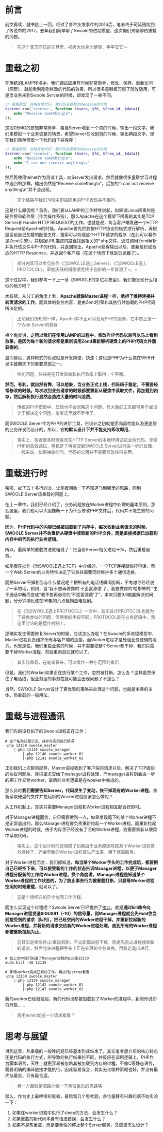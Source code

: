 # 前言
前文再续，就书接上一回，经过了各种突发事件的2016后，笔者终于苟延残喘到了传说中的2017，去年我们简单聊了Swoole的进程模型，这次俺们来聊聊热重载的问题。

> 在这个普天同庆的元旦里，祝愿大伙身体健康，平平安安～

# 重载之初

在传统的LAMP环境中，我们调试应用有时候非常简单，修改，保存，重新访问（网页），就能看到刚刚修改的代码的效果，所以很多童鞋都习惯了随改随用，可是当业务来到Swoole Server的时候，却发现了一些不同。

```php
// 篇幅原因，省略其他代码，我们仅来看看OnReceive的时候
$server->on('receive', function ($serv, $fd, $from_id, $data){
    echo "Receive something\n";
});
```

这段DEMO的逻辑非常简单，每当Server收到一个包的时候，输出一段文字。我们来模拟一个业务调整的场景，希望Server在收到包的时候，输出两段文字，现在我们简单修改一下代码如下并保存：

```php
// 篇幅原因，省略其他代码，我们仅来看看OnReceive的时候
$server->on('receive', function ($serv, $fd, $from_id, $data){
    echo "Receive something\n";
    echo "I can not receive anything\n"
});
```

然后再使用telnet作为测试工具，向Server发出请求，然后就像很多童鞋学习过程中遇到的那样，输出仍然是“Receive something\n”，后加的“I can not receive anything\n”并不会出现。

> 这个结果与我们习惯中即插即用的PHP表现并不相同。

这是什么原因呢？首先，我们要从LAMP的工作特性说起，如果说Linux隔离的是硬件层和软件层（作为操作系统），那么Apache在这个框架下隔离的其实是TCP Server和Handle HTTP REQUEST的工作，也就是说，每当客户端发送一个HTTP Request给Apache的时候，Apache首先将其按HTTP协议的格式进行解析，再根据当前自己加载的配置文件，搜索可以处理这个HTTP请求的程序（在此可以看作是Zend引擎），并根据URL描述的路径找到相关的*.php文件，通过调用Zend解析并执行该文件中PHP的代码，并返回输出，Apache获得输出以后，重新组织成合适的HTTP Response，并返回个客户端（在这个场景下就是浏览器了）。

> 部分内容可以参见拙作《当SWOLLE遇上Server》、《当SWOOLE遇上PROTOCOL》，草蛇灰线的铺垫感觉终于在新的一年冒泡了=。=

这个过程中，我们参考一下上一章《SWOOLE的多进程模型》，我们能发现什么相似的地方吗？

木有错，从分工的角度上看，**Apache就像Master进程一样，承担了维持连接并转发请求的工作**，而具体的业务内容，是由Zend引擎和其执行并加载的PHP代码所决定的。

> 正如我们所知的一样，Apache并不止可以处理PHP的服务，它本质上是一个Web Server的容器

换个角度讲，**之所以我们在使用LAMP的过程中，修改PHP代码以后可以马上看到效果，是因为每个新的请求都是重新调用Zend重新解析硬盘上的PHP代码文件而获得的**。

显而易见，这种模式的优点就是开发简便，快速；这也是PHP为什么能在WEB开发中雄霸天下的重要原因之一。

> 性能问题，往往是在开发效率和执行效率上取得一个平衡。

**然而，有利，就自然有弊，可以想象，当业务正式上线，代码趋于稳定，不需要经常修改的时候，每次收到业务请求的时候都要重新从硬盘中读取文件，再加载到内存，然后解析执行显然会造成大量的时间浪费**。

> 传统的PHP模型中，显然也不会忽略这个问题，有大量的工具都可用于或设计于解决这个问题，笔者这里就不罗嗦了。

而SWOOLE Server作为PHP的进阶工具，它设计之初就是面向高性能以及更底层的业务开发而设计的，所以，**它的默认设计下并不能支持即改即用**。

> 事实上，笔者很多时候喜欢在HTTP Server的本地环境调试业务代码，享受PHP的高效调试，等稳定了再提交到SWOOLE Server进行进一步的处理，一般来说，如果抽象的当，代码的公用并不需要修改任何东西。

# 重载进行时

咳咳，扯了五十多行的淡，让笔者回收一下不知道飞到哪里的思路，回到SWOOLE Server热重载的问题上。

在上一章中，我们已经介绍了，业务问题放在Worker进程中处理的基本原则，那么这里，我们也可以大胆推断一下为什么修改PHP文件后，代码并不能生效的问题。

因为，**PHP代码中的内容已经被加载到了内存中，每次收到业务请求的时候，SWOOLE Server并不会重新从硬盘中读取新的PHP文件，而是直接根据已加载到内存中的代码执行业务逻辑**。

所以，最简单的重载方法就粗线了：把当前Server相关进程干掉，然后重启服务。

如笔者在拙作《当SWOOLE遇上TCP》中介绍的，一个TCP连接就像打电话，而一个Web Server的业务特性决定了它往往需要同时维护多个通信连接。

而把Server干掉相当与什么情况呢？把所有的电话线瞬间剪断，不考虑你已经说了一半的话，例如，当“我不想再做你的‘不歪富源德’了，我要做你的‘哈斯笨的’”由于通话中断而变成“我不想再做你的‘不歪富源德’了”，本来只要9.9就能解决的问题，分分钟演化成在99集的八点档狗血电视剧。

> 在《当SWOOLE遇上PROTOCOL》一文中，其实设计PROTOCOL也是为了避免类似的问题，但两者的手段不同，PROTOCOL是在业务逻辑中，而这里讨论的是运作机制上。

那确实发生需要修复Server的时候，应该怎么办呢？在Swoole的多进程模型中，Master进程负责维护所有与客户端的连接，而Worker进程才是处理业务逻辑的地方，也就是说，我们重载业务的时候，并不需要把整个Server都干掉，我们只需要干掉Worker进程，然后重新启动就可以了。

> 其实热重载，在笔者看来，可以看作一种小范围的重启

但是，我们的Worker如果正在执行某个工作，忽然被打断，怎么办？这样虽然保住了电话线，但业务层的事务性就可能会出现问题了不是么？

当然，SWOOLE Server设计了更优雅的策略来处理这个问题，也就是本章的主体，热重载的一般用法。

# 重载与进程通讯

我们先假设有如下的Swoole进程正在工作：

``` shell
# 这个名称只是示意，并非真实的运行情况
-php 12138 swoole_master
    |-php 12139 swoole_manager
        |-php 12140 swoole_worker_01
        |-php 12141 swoole_worker_02
```

正如我们上次聊的那样，Master进程收到了客户端的请求以后，解决了TCP级别的协议问题后，就把请求交给了manager进程处理，而manager进程则会进一步的把工作交给worker，最后的业务逻辑是在woeker中完成的。

那么此时**我们需要告知Server，代码发生了变动，快干掉现有的Worker进程**，重新读取硬盘的文件并拉起新的Worker进程应该怎么做呢？

从工作机制上，其实只需要Manager进程和Worker进程相互配合好即可。

对于Manager进程而言，它只需要做到一点，如果发现麾下的某个Worker进程不是正常退出的，那么Manager进程要负责重新拉起一个Worker进程，而重新拉起Worker进程的时候，由于内存里已经没有了旧的Worker进程，则需要重新从硬盘中读取代码。

> 事实上，这个设计同时还保障了如果由于业务原因导致某个Worker进程意外挂掉了，还会有新的Worker进程被生产出来，用于保障服务。

对于Worker进程而言，我们都知道，**每当某个Worker手头的工作完成后，都要把自己已经空下来，可以接受新的工作的状态告诉Manager进程，以便于Manager进程分配新的工作给Worker进程，换个角度讲，Manager进程是知道某个Worker进程的工作状态的，为了防止事务行为被重载打断，只要等Worker进程空闲的时候重载**，就可以了。

> 这是个很经典的异步协同工作流程。

而怎么实现这个过程呢？Swoole Server已经提供了[接口](http://wiki.swoole.com/wiki/page/20.html)，就是**通过kill命令向Manager进程发送SIGUSR1（-10）的信号量**，**则Manager进程就会先Hold住当前接受到的请求（队列），把已经空闲的Worker进程干掉，并重新拉起新的Worker进程，并将新的请求交给新的Worker进程处理，直到所有的Worker进程都被重新拉起为止**。

> 这其实是柔性终止/重启机制，不立即把进程干掉，而是先禁止进程接收新的请求，然后允许进程把手头上正在处理的业务做完，再稳定退出进行。

```shell
# 如上文中我们知道了Manager进程的pid是12139
sudo kill -10 12139

# 等待worker完成已有的工作，再执行pstree看看
-php 12138 swoole_master
    |-php 12139 swoole_manager
        |-php 12142 swoole_worker_01
        |-php 12143 swoole_worker_02
```

新的worker已经被拉起，新的代码也都被加载到了Worker的进程中，新的传说即将开启……

> 再用telnet发送一个请求看看？

# 思考与展望

讲到这里，热重载的一般性问题已经基本到此结束了，其实笔者想介绍的核心特点还是代码的执行方式，所导致的执行结果的不同，并反应在调用逻辑上，PHP作为脚本语言，天性上就更容易被忽略其被加载到内存的过程，不像C等静态语言，需要明确的编译链接才能执行，因此容易误会，其实无论哪种策略也好，并没有最优与最劣，只有最合适。

> 另一方面就是顺路介绍一下柔性重启的思路咯

那么，作为史上最啰嗦的笔者，最后留几个思考题，各位童鞋有兴趣的话不妨实验一下：

1. 如果在worker进程中执行了sleep的方法，会发生什么？
2. 如果重载的新代码本身有语法错误，会发生什么？
3. 如果不是热重载，而是要柔性的停止整个Server服务，又应该怎么设计？
